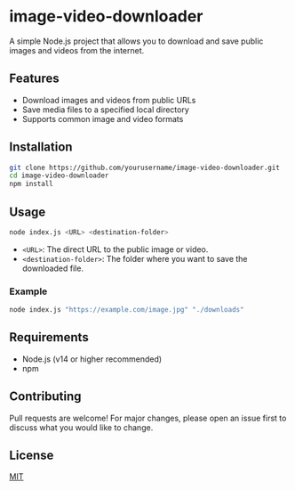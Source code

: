 # image-video-downloader

A simple Node.js project that allows you to download and save public images and videos from the internet.

## Features

- Download images and videos from public URLs
- Save media files to a specified local directory
- Supports common image and video formats

## Installation

```bash
git clone https://github.com/yourusername/image-video-downloader.git
cd image-video-downloader
npm install
```

## Usage

```bash
node index.js <URL> <destination-folder>
```

- `<URL>`: The direct URL to the public image or video.
- `<destination-folder>`: The folder where you want to save the downloaded file.

### Example

```bash
node index.js "https://example.com/image.jpg" "./downloads"
```

## Requirements

- Node.js (v14 or higher recommended)
- npm

## Contributing

Pull requests are welcome! For major changes, please open an issue first to discuss what you would like to change.

## License

[MIT](LICENSE)